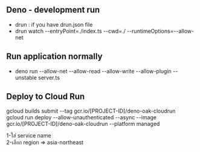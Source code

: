 ## Deno - development run
- drun : if you have drun.json file
- drun watch --entryPoint=./index.ts --cwd=./ --runtimeOptions=--allow-net 

## Run application normally
- deno run --allow-net --allow-read --allow-write --allow-plugin --unstable server.ts

## Deploy to Cloud Run
gcloud builds submit --tag gcr.io/[PROJECT-ID]/deno-oak-cloudrun  
gcloud run deploy --allow-unauthenticated --async --image gcr.io/[PROJECT-ID]/deno-oak-cloudrun --platform managed  

1-ใส่ service name  
2-เลือก region => asia-northeast
